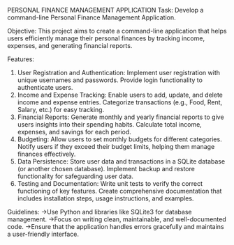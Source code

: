 PERSONAL FINANCE MANAGEMENT APPLICATION
Task:
Develop a command-line Personal Finance Management Application.

Objective:
This project aims to create a command-line application that helps users efficiently manage their personal finances by tracking income, expenses, and generating financial reports.

Features:
1. User Registration and Authentication:
Implement user registration with unique usernames and passwords.
Provide login functionality to authenticate users.
2. Income and Expense Tracking:
Enable users to add, update, and delete income and expense entries.
Categorize transactions (e.g., Food, Rent, Salary, etc.) for easy tracking.
3. Financial Reports:
Generate monthly and yearly financial reports to give users insights into their spending habits.
Calculate total income, expenses, and savings for each period.
4. Budgeting:
Allow users to set monthly budgets for different categories.
Notify users if they exceed their budget limits, helping them manage finances effectively.
5. Data Persistence:
Store user data and transactions in a SQLite database (or another chosen database).
Implement backup and restore functionality for safeguarding user data.
6. Testing and Documentation:
Write unit tests to verify the correct functioning of key features.
Create comprehensive documentation that includes installation steps, usage instructions, and examples.

Guidelines:
->Use Python and libraries like SQLite3 for database management.
->Focus on writing clean, maintainable, and well-documented code.
->Ensure that the application handles errors gracefully and maintains a user-friendly interface.
